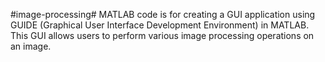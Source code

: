 #image-processing#
MATLAB code is for creating a GUI application using GUIDE (Graphical User Interface Development Environment) in MATLAB. This GUI allows users to perform various image processing operations on an image. 
